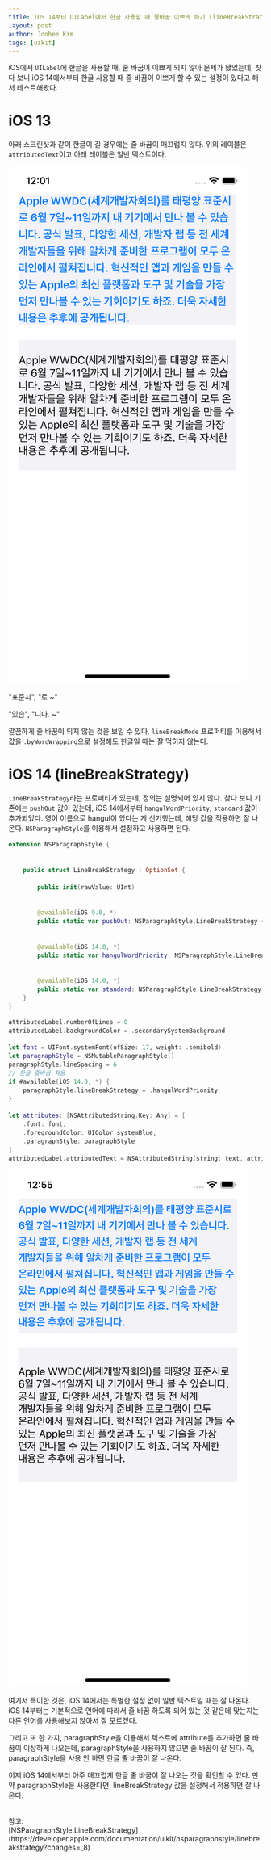 ```yaml
---
title: iOS 14부터 UILabel에서 한글 사용할 때 줄바꿈 이쁘게 하기 (lineBreakStrategy)
layout: post
author: Joohee Kim
tags: [uikit]
---
```


iOS에서 `UILabel`에 한글을 사용할 때, 줄 바꿈이 이쁘게 되지 않아 문제가 됐었는데, 찾다 보니 iOS 14에서부터 한글 사용할 때 줄 바꿈이 이쁘게 할 수 있는 설정이 있다고 해서 테스트해봤다.

# iOS 13
아래 스크린샷과 같이 한글이 길 경우에는 줄 바꿈이 매끄럽지 않다. 위의 레이블은 `attributedText`이고 아래 레이블은 일반 텍스트이다.

![iOS 13 UILabel 한글 줄바끔이 매끄럽지 않다.](/assets/img/2021/03/31/image1.png)

"표준시", "로 ~"

"있습", "니다. ~"

깔끔하게 줄 바꿈이 되지 않는 것을 보일 수 있다. `lineBreakMode` 프로퍼티를 이용해서 값을 `.byWordWrapping`으로 설정해도 한글일 때는 잘 먹히지 않는다.

# iOS 14 (lineBreakStrategy)
`lineBreakStrategy`라는 프로퍼티가 있는데, 정의는 설명되어 있지 않다. 찾다 보니 기존에는 `pushOut` 값이 있는데, iOS 14에서부터 `hangulWordPriority`, `standard` 값이 추가되었다. 영어 이름으로 hangul이 있다는 게 신기했는데, 해당 값을 적용하면 잘 나온다. `NSParagraphStyle`를 이용해서 설정하고 사용하면 된다.


```swift
extension NSParagraphStyle {

    
    public struct LineBreakStrategy : OptionSet {

        public init(rawValue: UInt)

        
        @available(iOS 9.0, *)
        public static var pushOut: NSParagraphStyle.LineBreakStrategy { get }

        
        @available(iOS 14.0, *)
        public static var hangulWordPriority: NSParagraphStyle.LineBreakStrategy { get }

        
        @available(iOS 14.0, *)
        public static var standard: NSParagraphStyle.LineBreakStrategy { get }
    }
}
```

```swift
attributedLabel.numberOfLines = 0
attributedLabel.backgroundColor = .secondarySystemBackground
        
let font = UIFont.systemFont(ofSize: 17, weight: .semibold)
let paragraphStyle = NSMutableParagraphStyle()
paragraphStyle.lineSpacing = 6
// 한글 줄바꿈 적용
if #available(iOS 14.0, *) {
    paragraphStyle.lineBreakStrategy = .hangulWordPriority
}
        
let attributes: [NSAttributedString.Key: Any] = [
    .font: font,
    .foregroundColor: UIColor.systemBlue,
    .paragraphStyle: paragraphStyle
]
attributedLabel.attributedText = NSAttributedString(string: text, attributes: attributes)
```

![iOS 14에서 lineBreakStrategy를 사용하면 한글 줄바꿈이 매끄럽다.](/assets/img/2021/03/31/image2.png)

여기서 특이한 것은, iOS 14에서는 특별한 설정 없이 일반 텍스트일 때는 잘 나온다. iOS 14부터는 기본적으로 언어에 따라서 줄 바꿈 하도록 되어 있는 것 같은데 맞는지는 다른 언어를 사용해보지 않아서 잘 모르겠다.

그리고 또 한 가지, paragraphStyle을 이용해서 텍스트에 attribute를 추가하면 줄 바꿈이 이상하게 나오는데, paragraphStyle을 사용하지 않으면 줄 바꿈이 잘 된다. 즉, paragraphStyle을 사용 안 하면 한글 줄 바꿈이 잘 나온다.

이제 iOS 14에서부터 아주 매끄럽게 한글 줄 바꿈이 잘 나오는 것을 확인할 수 있다. 만약 paragraphStyle을 사용한다면, lineBreakStrategy 값을 설정해서 적용하면 잘 나온다.

<br>
참고: <br>
[NSParagraphStyle.LineBreakStrategy](https://developer.apple.com/documentation/uikit/nsparagraphstyle/linebreakstrategy?changes=_8)